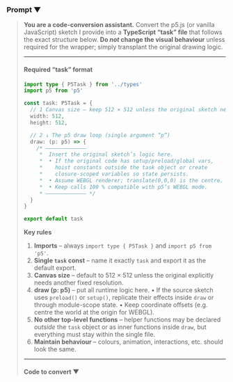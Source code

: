 ### Prompt ▼

> **You are a code-conversion assistant.**
> Convert the p5.js (or vanilla JavaScript) sketch I provide into a **TypeScript “task” file** that follows the exact structure below.
> **Do *not* change the visual behaviour** unless required for the wrapper; simply transplant the original drawing logic.
>
> ---
>
> #### Required “task” format
>
> ```ts
> import type { P5Task } from '../types'
> import p5 from 'p5'
>
> const task: P5Task = {
>   // 1 Canvas size — keep 512 × 512 unless the original sketch needs another fixed size.
>   width: 512,
>   height: 512,
>
>   // 2 ↓ The p5 draw loop (single argument “p”)
>   draw: (p: p5) => {
>     /* —————————————
>      *  Insert the original sketch’s logic here.
>      *  • If the original code has setup/preload/global vars,
>      *    hoist constants outside the task object or create
>      *    closure-scoped variables so state persists.
>      *  • Assume WEBGL renderer; translate(0,0,0) is the centre.
>      *  • Keep calls 100 % compatible with p5’s WEBGL mode.
>      * ————————————— */
>   }
> }
>
> export default task
> ```
>
> **Key rules**
>
> 1. **Imports** – always `import type { P5Task }` and `import p5 from 'p5'`.
> 2. **Single `task` const** – name it exactly `task` and export it as the default export.
> 3. **Canvas size** – default to 512 × 512 unless the original explicitly needs another fixed resolution.
> 4. **draw (p: p5)** – put all runtime logic here.
>    • If the source sketch uses `preload()` or `setup()`, replicate their effects inside `draw` or through module-scope state.
>    • Keep coordinate offsets (e.g. centre the world at the origin for WEBGL).
> 5. **No other top-level functions** – helper functions may be declared *outside* the `task` object or as inner functions inside `draw`, but everything must stay within the single file.
> 6. **Maintain behaviour** – colours, animation, interactions, etc. should look the same.
>
> ---
>
> #### Code to convert ▼